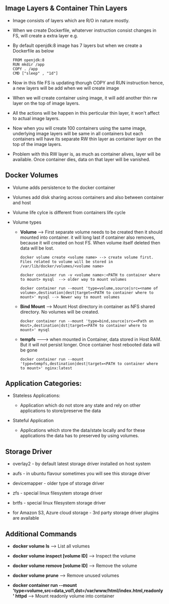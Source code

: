 ## Image Layers & Container Thin Layers

- Image consists of layers which are R/O in nature mostly.

- When we create Dockerfile, whaterver instruction consist changes in FS, will create a extra layer e.g.

- By default openjdk:8 image has 7 layers but when we create a Dockerfile as below

    ```
    FROM openjdk:8
    RUN mkdir /app
    COPY . /app
    CMD ["sleep" , "1d"]
    ```
- Now in this file FS is updating thorugh COPY and RUN instruction hence, a new layers will be add when we will create image

- When we will create container using image, it will add another thin rw layer on the top of image layers.

- All the actions will be happen in this perticular thin layer, it won't affect to actual image layers.

- Now when you will create 100 containers using the same image, underlying image layers will be same in all containers but each containers will have its separate RW thin layer as container layer on the top of the image layers. 

- Problem with this RW layer is, as much as container alives, layer will be available. Once container dies, data on that layer will be vanished.

## Docker Volumes

- Volume adds persistence to the docker container

- Volumes add disk sharing across containers and also between container and host

- Volume life cylce is different from containers life cycle

- Volume types

	- **Volume** --> First separate volume needs to be created then it should mounted into container. it will long last if container also removes, because it will created on host FS. When volume itself deleted then data will be lost.

        ```
        docker volume create <volume name> --> create volume first. Files related to volume will be stored in /var/lib/docker/volumes/<volume name>

        docker container run -v <volume name>:<PATH to container where to mount> mysql  --> older way to mount volumes

        docker container run --mount 'type=volume,source|src=<name of volume>,destination|dest|target=<PATH to container where to mount>' mysql --> Newer way to mount volumes

        ```
	
    - **Bind Mount** --> Mount Host directory in container as NFS shared directory. No volumes will be created.

        ```
        docker container run --mount 'type=bind,source|src=<Path on Host>,destination|dst|target=<PATH to container where to mount>' mysql
        ```
	
    - **tempfs** ---> when mounted in Container, data stored in Host RAM. But it will not persist longer. Once container host rebooted data will be gone

        ```
        docker container run --mount 'type=tempfs,destination|dest|target=<PATH to container where to mount>' nginx:latest
        ```

## Application Categories:

- Stateless Applications:
	- Application which do not store any state and rely on other applications to store/preserve the data

- Stateful Application
	- Applications which store the data/state locally and for these applications the data has to preserved by using volumes.


## Storage Driver

- overlay2 - by default latest storage driver installed on host system
- aufs - in ubuntu flavour sometimes you will see this storage driver
- devicemapper - older type of storage driver
- zfs - special linux filesystem storage driver
- brtfs - special linux filesystem storage driver

- for Amazon S3, Azure cloud storage - 3rd party storage driver plugins are available

## Additional Commands

- **docker volume ls** --> List all volumes

- **docker volume inspect [volume ID]** --> Inspect the volume

- **docker volume remove [volume ID]** --> Remove the volume

- **docker volume prune** --> Remove unused volumes

- **docker container run --mount 'type=volume,src=data_vol1,dst=/var/www/html/index.html,readonly' httpd** --> Mount readonly volume into container